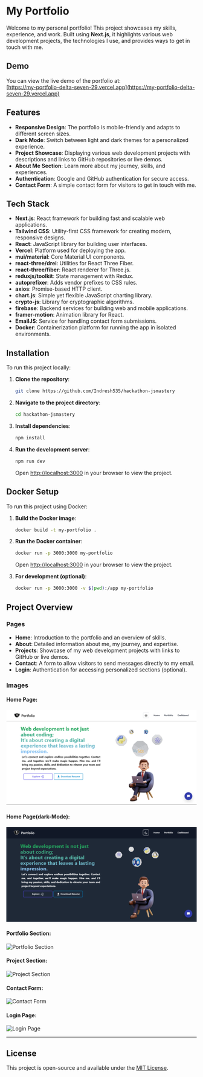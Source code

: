 # My Portfolio

Welcome to my personal portfolio! This project showcases my skills, experience, and work. Built using **Next.js**, it highlights various web development projects, the technologies I use, and provides ways to get in touch with me.

## Demo

You can view the live demo of the portfolio at:  
[https://my-portfolio-delta-seven-29.vercel.app](https://my-portfolio-delta-seven-29.vercel.app)

## Features

- **Responsive Design**: The portfolio is mobile-friendly and adapts to different screen sizes.
- **Dark Mode**: Switch between light and dark themes for a personalized experience.
- **Project Showcase**: Displaying various web development projects with descriptions and links to GitHub repositories or live demos.
- **About Me Section**: Learn more about my journey, skills, and experiences.
- **Authentication**: Google and GitHub authentication for secure access.
- **Contact Form**: A simple contact form for visitors to get in touch with me.

## Tech Stack

- **Next.js**: React framework for building fast and scalable web applications.
- **Tailwind CSS**: Utility-first CSS framework for creating modern, responsive designs.
- **React**: JavaScript library for building user interfaces.
- **Vercel**: Platform used for deploying the app.
- **mui/material**: Core Material UI components.
- **react-three/drei**: Utilities for React Three Fiber.
- **react-three/fiber**: React renderer for Three.js.
- **reduxjs/toolkit**: State management with Redux.
- **autoprefixer**: Adds vendor prefixes to CSS rules.
- **axios**: Promise-based HTTP client.
- **chart.js**: Simple yet flexible JavaScript charting library.
- **crypto-js**: Library for cryptographic algorithms.
- **firebase**: Backend services for building web and mobile applications.
- **framer-motion**: Animation library for React.
- **EmailJS**: Service for handling contact form submissions.
- **Docker**: Containerization platform for running the app in isolated environments.

## Installation

To run this project locally:

1. **Clone the repository**:
   ```bash
   git clone https://github.com/Indresh535/hackathon-jsmastery
   ```

2. **Navigate to the project directory**:
   ```bash
   cd hackathon-jsmastery
   ```

3. **Install dependencies**:
   ```bash
   npm install
   ```

4. **Run the development server**:
   ```bash
   npm run dev
   ```

   Open [http://localhost:3000](http://localhost:3000) in your browser to view the project.

## Docker Setup

To run this project using Docker:

1. **Build the Docker image**:
   ```bash
   docker build -t my-portfolio .
   ```

2. **Run the Docker container**:
   ```bash
   docker run -p 3000:3000 my-portfolio
   ```

   Open [http://localhost:3000](http://localhost:3000) in your browser to view the project.

3. **For development (optional)**:
   ```bash
   docker run -p 3000:3000 -v $(pwd):/app my-portfolio
   ```

## Project Overview

### Pages

- **Home**: Introduction to the portfolio and an overview of skills.
- **About**: Detailed information about me, my journey, and expertise.
- **Projects**: Showcase of my web development projects with links to GitHub or live demos.
- **Contact**: A form to allow visitors to send messages directly to my email.
- **Login**: Authentication for accessing personalized sections (optional).

### Images

#### Home Page:
![Home Page](https://github.com/Indresh535/hackathon-jsmastery/blob/main/public/images/my-portfolio.png)

#### Home Page(dark-Mode):
![Home Page Dark-Mode](https://github.com/Indresh535/hackathon-jsmastery/blob/main/public/images/my-portfolio-dark.png)

#### Portfolio Section:
![Portfolio Section](https://via.placeholder.com/600x400?text=Portfolio+Section)

#### Project Section:
![Project Section](https://via.placeholder.com/600x400?text=Project+Section)

#### Contact Form:
![Contact Form](https://via.placeholder.com/600x400?text=Contact+Form)

#### Login Page:
![Login Page](https://via.placeholder.com/600x400?text=Login+Page)

---

## License

This project is open-source and available under the [MIT License](LICENSE).